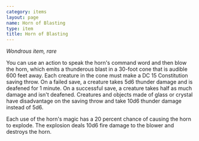 ```yaml
---
category: items
layout: page
name: Horn of Blasting
type: item
title: Horn of Blasting 
---
```

_Wondrous item, rare_ 

You can use an action to speak the horn's command word and then blow the horn, which emits a thunderous blast in a 30-foot cone that is audible 600 feet away. Each creature in the cone must make a DC 15 Constitution saving throw. On a failed save, a creature takes 5d6 thunder damage and is deafened for 1 minute. On a successful save, a creature takes half as much damage and isn't deafened. Creatures and objects made of glass or crystal have disadvantage on the saving throw and take 10d6 thunder damage instead of 5d6.

Each use of the horn's magic has a 20 percent chance of causing the horn to explode. The explosion deals 10d6 fire damage to the blower and destroys the horn. 